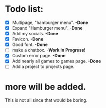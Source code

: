 # Todo list:

- [x] Multipage, "hamburger menu". **-Done**
- [X] Expand "Hamburger menu". **-Done**
- [x] Add my socials. **-Done**
- [x] Favicon. **-Done**
- [x] Good font. **-Done**
- [ ] make a chatbox. **-Work In Progress!**
- [x] Custom error page. **-Done**
- [X] Add nearly all games to games page. **-Done**
- [ ] Add a project to projects page.

# more will be added.

This is not all since that would be boring.